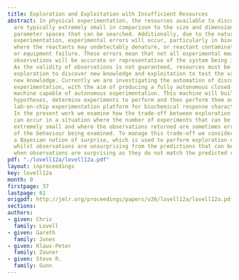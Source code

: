 ```yaml
---
title: Exploration and Exploitation with Insufficient Resources
abstract: In physical experimentation, the resources available to discover new knowledge
  are typically extremely small in comparison to the size and dimensionality of the
  parameter spaces that can be searched. Additionally, due to the nature of physical
  experimentation, experimental errors will occur, particularly in biochemical experimentation
  where the reactants may undetectably denature, or reactant contamination could occur
  or equipment failure. These errors mean that not all experimental measurements and
  observations will be accurate or representative of the system being investigated.
  As the validity of observations is not guaranteed, resources must be split between
  exploration to discover new knowledge and exploitation to test the validity of the
  new knowledge. Currently we are investigating the automation of discovery in physical
  experimentation, with the aim of producing a fully autonomous closed-loop robotic
  machine capable of autonomous experimentation. This machine will build and evaluate
  hypotheses, determine experiments to perform and then perform them on an automated
  lab-on-chip experimentation platform for biochemical response characterisation.
  In the present work we examine how the trade-off between exploration and exploitation
  can occur in a situation where the number of experiments that can be performed is
  extremely small and where the observations returned are sometimes erroneous or unrepresentative
  of the behaviour being examined. To manage this trade-off we consider the use of
  a Bayesian notion of surprise, which is used to perform exploration experiments
  whilst observations are unsurprising from the predictions that can be made and exploits
  when observations are surprising as they do not match the predicted response.
pdf: "./lovell12a/lovell12a.pdf"
layout: inproceedings
key: lovell12a
month: 0
firstpage: 37
lastpage: 61
origpdf: http://jmlr.org/proceedings/papers/v26/lovell12a/lovell12a.pdf
sections: 
authors:
- given: Chris
  family: Lovell
- given: Gareth
  family: Jones
- given: Klaus-Peter
  family: Zauner
- given: Steve R.
  family: Gunn
---
```

